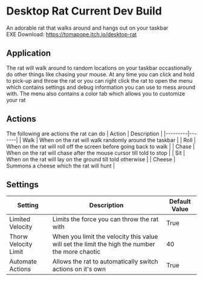 # Desktop Rat Current Dev Build

An adorable rat that walks around and hangs out on your taskbar     
EXE Download: https://tomapope.itch.io/desktop-rat

## Application
The rat will walk around to random locations on your taskbar occastionally do other things like chasing your mouse. At any time you can click and hold to pick-up and throw the rat or you can right click the rat to open the menu which contains settings and debug information you can use to mess around with. The menu also contains a color tab which allows you to customize your rat

## Actions
The following are actions the rat can do
| Action | Description |
|---------|-------|
| Walk | When on the rat will walk randomly around the taskbar |
| Roll | When on the rat will roll off the screen before going back to walk |
| Chase | When on the rat will chase after the mouse cursor till told to stop |
| Sit | When on the rat will lay on the ground till told otherwise |
| Cheese | Summons a cheese which the rat will hunt |

## Settings
| Setting | Description | Default Value |
|---------|-------|---------------|
|Limited Velocity| Limits the force you can throw the rat with | True |
|Thorw Velocity Limit| When you limit the velocity this value will set the limit the high the number the more chaotic | 40 |
|Automate Actions| Allows the rat to automatically switch actions on it's own | True |